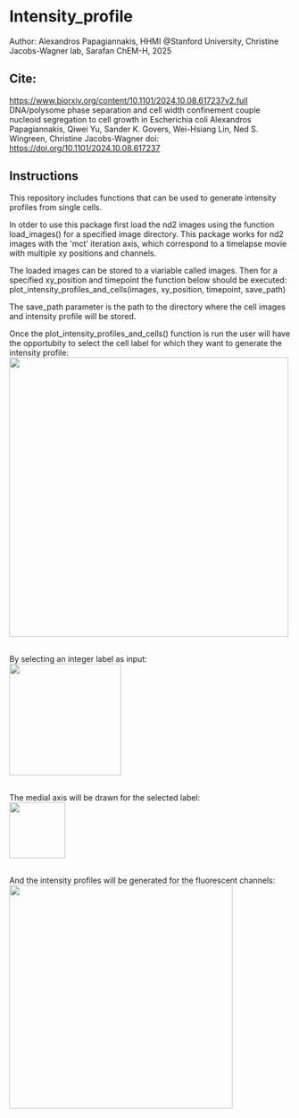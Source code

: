 # Intensity_profile

Author: Alexandros Papagiannakis, HHMI @Stanford University, Christine Jacobs-Wagner lab, Sarafan ChEM-H, 2025

## Cite:
https://www.biorxiv.org/content/10.1101/2024.10.08.617237v2.full
DNA/polysome phase separation and cell width confinement couple nucleoid segregation to cell growth in Escherichia coli
Alexandros Papagiannakis, Qiwei Yu, Sander K. Govers, Wei-Hsiang Lin, Ned S. Wingreen, Christine Jacobs-Wagner
doi: https://doi.org/10.1101/2024.10.08.617237

## Instructions
This repository includes functions that can be used to generate intensity profiles from single cells.

In otder to use this package first load the nd2 images using the function load_images() for a specified image directory.
This package works for nd2 images with the 'mct' iteration axis, which correspond to a timelapse movie with multiple xy positions and channels.

The loaded images can be stored to a viariable called images. Then for a specified xy_position and timepoint the function below should be executed:
plot_intensity_profiles_and_cells(images, xy_position, timepoint, save_path)

The save_path parameter is the path to the directory where the cell images and intensity profile will be stored.

Once the plot_intensity_profiles_and_cells() function is run the user will have the opportubity to select the cell label for which they want to generate the intensity profile:
<img src="https://github.com/user-attachments/assets/623eb748-ade5-4b8f-bc2d-668bf1bcdee1" align="center" width="500"/>

<br>By selecting an integer label as input:</br>
<img src="https://github.com/user-attachments/assets/21c29d9a-e27d-436b-87a4-a5a3d6592b16" align="center" width="200"/>

<br>The medial axis will be drawn for the selected label:</br>
<img src="https://github.com/user-attachments/assets/4fcfb3a9-348d-40f2-9f59-d9ec19212626" align="center" width="100"/>

<br>And the intensity profiles will be generated for the fluorescent channels:</br>
<img src="https://github.com/user-attachments/assets/9283aab3-4899-4551-b878-6d52a5c474f7" align="center" width="400"/>




